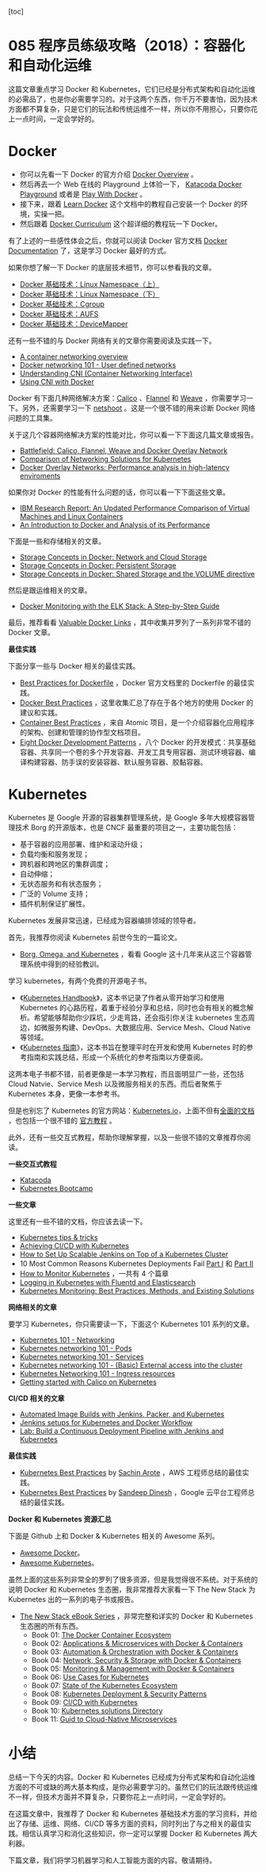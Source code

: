 [toc]
# 085 程序员练级攻略（2018）：容器化和自动化运维

这篇文章重点学习 Docker 和 Kubernetes，它们已经是分布式架构和自动化运维的必需品了，也是你必需要学习的。对于这两个东西，你千万不要害怕，因为技术方面都不算复杂，只是它们的玩法和传统运维不一样，所以你不用担心，只要你花上一点时间，一定会学好的。

# Docker

* 你可以先看一下 Docker 的官方介绍 [Docker Overview](https://docs.docker.com/engine/docker-overview/) 。
* 然后再去一个 Web 在线的 Playground 上体验一下， [Katacoda Docker Playground](https://www.katacoda.com/courses/docker/playground) 或者是 [Play With Docker](https://training.play-with-docker.com/) 。
* 接下来，跟着 [Learn Docker](https://github.com/dwyl/learn-docker) 这个文档中的教程自己安装一个 Docker 的环境，实操一把。
* 然后跟着 [Docker Curriculum](https://docker-curriculum.com/) 这个超详细的教程玩一下 Docker。

有了上述的一些感性体会之后，你就可以阅读 Docker 官方文档 [Docker Documentation](https://docs.docker.com/) 了，这是学习 Docker 最好的方式。

如果你想了解一下 Docker 的底层技术细节，你可以参看我的文章。

* [Docker 基础技术：Linux Namespace（上）](https://coolshell.cn/articles/17010.html)
* [Docker 基础技术：Linux Namespace（下）](https://coolshell.cn/articles/17029.html)
* [Docker 基础技术：Cgroup](https://coolshell.cn/articles/17049.html)
* [Docker 基础技术：AUFS](https://coolshell.cn/articles/17061.html)
* [Docker 基础技术：DeviceMapper](https://coolshell.cn/articles/17200.html)

还有一些不错的与 Docker 网络有关的文章你需要阅读及实践一下。

* [A container networking overview](https://jvns.ca/blog/2016/12/22/container-networking/)
* [Docker networking 101 - User defined networks](http://www.dasblinkenlichten.com/docker-networking-101-user-defined-networks/)
* [Understanding CNI (Container Networking Interface)](http://www.dasblinkenlichten.com/understanding-cni-container-networking-interface/)
* [Using CNI with Docker](http://www.dasblinkenlichten.com/using-cni-docker/)

Docker 有下面几种网络解决方案：[Calico](https://www.projectcalico.org/getting-started/docker/) 、[Flannel](https://github.com/coreos/flannel/) 和 [Weave](https://github.com/weaveworks/weave) ，你需要学习一下。另外，还需要学习一下 [netshoot](https://github.com/nicolaka/netshoot) 。这是一个很不错的用来诊断 Docker 网络问题的工具集。

关于这几个容器网络解决方案的性能对比，你可以看一下下面这几篇文章或报告。

* [Battlefield: Calico, Flannel, Weave and Docker Overlay Network](http://chunqi.li/2015/11/15/Battlefield-Calico-Flannel-Weave-and-Docker-Overlay-Network/)
* [Comparison of Networking Solutions for Kubernetes](http://machinezone.github.io/research/networking-solutions-for-kubernetes/)
* [Docker Overlay Networks: Performance analysis in high-latency enviroments](http://www.delaat.net/rp/2015-2016/p50/report.pdf)

如果你对 Docker 的性能有什么问题的话，你可以看一下下面这些文章。

* [IBM Research Report: An Updated Performance Comparison of Virtual Machines and Linux Containers](https://domino.research.ibm.com/library/cyberdig.nsf/papers/0929052195DD819C85257D2300681E7B/$File/rc25482.pdf)
* [An Introduction to Docker and Analysis of its Performance](http://paper.ijcsns.org/07_book/201703/20170327.pdf)

下面是一些和存储相关的文章。

* [Storage Concepts in Docker: Network and Cloud Storage](http://cloud-mechanic.blogspot.de/2014/10/storage-concepts-in-docker-network-and.html)
* [Storage Concepts in Docker: Persistent Storage](http://cloud-mechanic.blogspot.de/2014/10/storage-concepts-in-docker-persistent.html)
* [Storage Concepts in Docker: Shared Storage and the VOLUME directive](http://cloud-mechanic.blogspot.de/2014/10/storage-concepts-in-docker.html)

然后是跟运维相关的文章。

* [Docker Monitoring with the ELK Stack: A Step-by-Step Guide](https://logz.io/learn/docker-monitoring-elk-stack/)

最后，推荐看看 [Valuable Docker Links](http://www.nkode.io/2014/08/24/valuable-docker-links.html) ，其中收集并罗列了一系列非常不错的 Docker 文章。

**最佳实践**

下面分享一些与 Docker 相关的最佳实践。

* [Best Practices for Dockerfile](https://docs.docker.com/develop/develop-images/dockerfile_best-practices/) ，Docker 官方文档里的 Dockerfile 的最佳实践。
* [Docker Best Practices](https://github.com/FuriKuri/docker-best-practices) ，这里收集汇总了存在于各个地方的使用 Docker 的建议和实践。
* [Container Best Practices](http://docs.projectatomic.io/container-best-practices/) ，来自 Atomic 项目，是一个介绍容器化应用程序的架构、创建和管理的协作型文档项目。
* [Eight Docker Development Patterns](http://hokstad.com/docker/patterns) ，八个 Docker 的开发模式：共享基础容器、共享同一个卷的多个开发容器、开发工具专用容器、测试环境容器、编译构建容器、防手误的安装容器、默认服务容器、胶黏容器。

# Kubernetes

Kubernetes 是 Google 开源的容器集群管理系统，是 Google 多年大规模容器管理技术 Borg 的开源版本，也是 CNCF 最重要的项目之一，主要功能包括：

* 基于容器的应用部署、维护和滚动升级；
* 负载均衡和服务发现；
* 跨机器和跨地区的集群调度；
* 自动伸缩；
* 无状态服务和有状态服务；
* 广泛的 Volume 支持；
* 插件机制保证扩展性。

Kubernetes 发展非常迅速，已经成为容器编排领域的领导者。

首先，我推荐你阅读 Kubernetes 前世今生的一篇论文。

* [Borg, Omega, and Kubernetes](https://static.googleusercontent.com/media/research.google.com/zh-CN//pubs/archive/44843.pdf) ，看看 Google 这十几年来从这三个容器管理系统中得到的经验教训。

学习 kubernetes，有两个免费的开源电子书。

* 《[Kubernetes Handbook](https://jimmysong.io/kubernetes-handbook/)》，这本书记录了作者从零开始学习和使用 Kubernetes 的心路历程，着重于经验分享和总结，同时也会有相关的概念解析。希望能够帮助你少踩坑，少走弯路，还会指引你关注 kubernetes 生态周边，如微服务构建、DevOps、大数据应用、Service Mesh、Cloud Native 等领域。
* 《[Kubernetes 指南](https://kubernetes.feisky.xyz/zh/)》，这本书旨在整理平时在开发和使用 Kubernetes 时的参考指南和实践总结，形成一个系统化的参考指南以方便查阅。

这两本电子书都不错，前者更像是一本学习教程，而且面明显广一些，还包括 Cloud Natvie、Service Mesh 以及微服务相关的东西。而后者聚焦于 Kubernetes 本身，更像一本参考书。

但是也别忘了 Kubernetes 的官方网站：[Kubernetes.io](https://kubernetes.io/)，上面不但有[全面的文档](https://kubernetes.io/docs/home/) ，也包括一个很不错的 [官方教程](https://kubernetes.io/docs/tutorials/kubernetes-basics/) 。

此外，还有一些交互式教程，帮助你理解掌握，以及一些很不错的文章推荐你阅读。

**一些交互式教程**

* [Katacoda](https://www.katacoda.com/courses/kubernetes)
* [Kubernetes Bootcamp](https://kubernetesbootcamp.github.io/kubernetes-bootcamp/)

**一些文章**

这里还有一些不错的文档，你应该去读一下。

* [Kubernetes tips \& tricks](https://opsnotice.xyz/kubernetes-tips-tricks/)
* [Achieving CI/CD with Kubernetes](http://theremotelab.com/blog/achieving-ci-cd-with-k8s/)
* [How to Set Up Scalable Jenkins on Top of a Kubernetes Cluster](https://dzone.com/articles/how-to-setup-scalable-jenkins-on-top-of-a-kubernet)
* 10 Most Common Reasons Kubernetes Deployments Fail [Part I](https://kukulinski.com/10-most-common-reasons-kubernetes-deployments-fail-part-1/) 和 [Part II](https://kukulinski.com/10-most-common-reasons-kubernetes-deployments-fail-part-2/)
* [How to Monitor Kubernetes](http://sysdig.com/blog/monitoring-kubernetes-with-sysdig-cloud/) ，一共有 4 个篇章
* [Logging in Kubernetes with Fluentd and Elasticsearch](http://www.dasblinkenlichten.com/logging-in-kubernetes-with-fluentd-and-elasticsearch/)
* [Kubernetes Monitoring: Best Practices, Methods, and Existing Solutions](https://dzone.com/articles/kubernetes-monitoring-best-practices-methods-and-e)

**网络相关的文章**

要学习 Kubernetes，你只需要读一下，下面这个 Kubernetes 101 系列的文章。

* [Kubernetes 101 - Networking](http://www.dasblinkenlichten.com/kubernetes-101-networking/)
* [Kubernetes networking 101 - Pods](http://www.dasblinkenlichten.com/kubernetes-networking-101-pods/)
* [Kubernetes networking 101 - Services](http://www.dasblinkenlichten.com/kubernetes-networking-101-services/)
* [Kubernetes networking 101 - (Basic) External access into the cluster](http://www.dasblinkenlichten.com/kubernetes-networking-101-basic-external-access-into-the-cluster/)
* [Kubernetes Networking 101 - Ingress resources](http://www.dasblinkenlichten.com/kubernetes-networking-101-ingress-resources/)
* [Getting started with Calico on Kubernetes](http://www.dasblinkenlichten.com/getting-started-with-calico-on-kubernetes/)

**CI/CD 相关的文章**

* [Automated Image Builds with Jenkins, Packer, and Kubernetes](https://cloud.google.com/solutions/automated-build-images-with-jenkins-kubernetes#kubernetes_architecture)
* [Jenkins setups for Kubernetes and Docker Workflow](http://iocanel.blogspot.in/2015/09/jenkins-setups-for-kubernetes-and.html)
* [Lab: Build a Continuous Deployment Pipeline with Jenkins and Kubernetes](https://github.com/GoogleCloudPlatform/continuous-deployment-on-kubernetes)

**最佳实践**

* [Kubernetes Best Practices](https://medium.com/@sachin.arote1/kubernetes-best-practices-9b1435a4cb53) by [Sachin Arote](https://medium.com/@sachin.arote1?source=post_header_lockup) ，AWS 工程师总结的最佳实践。
* [Kubernetes Best Practices](https://speakerdeck.com/thesandlord/kubernetes-best-practices) by [Sandeep Dinesh](https://github.com/thesandlord) ，Google 云平台工程师总结的最佳实践。

**Docker 和 Kubernetes 资源汇总**

下面是 Github 上和 Docker \& Kubernetes 相关的 Awesome 系列。

* [Awesome Docker](https://github.com/veggiemonk/awesome-docker)。
* [Awesome Kubernetes](https://github.com/ramitsurana/awesome-kubernetes)。

虽然上面的这些系列非常全的罗列了很多资源，但是我觉得很不系统。对于系统的说明 Docker 和 Kubernetes 生态圈，我非常推荐大家看一下 The New Stack 为 Kubernetes 出的一系列的电子书或报告。

* [The New Stack eBook Series](http://thenewstack.io/ebookseries/) ，非常完整和详实的 Docker 和 Kubernetes 生态圈的所有东西。
  * Book 01: [The Docker Container Ecosystem](https://thenewstack.io/ebooks/docker-and-containers/the-docker-container-ecosystem/)
  * Book 02: [Applications \& Microservices with Docker \& Containers](https://thenewstack.io/ebooks/docker-and-containers/applications-microservices-docker-containers/)
  * Book 03: [Automation \& Orchestration with Docker \& Containers](https://thenewstack.io/ebooks/docker-and-containers/automation-orchestration-docker-containers/)
  * Book 04: [Network, Security \& Storage with Docker \& Containers](https://thenewstack.io/ebooks/docker-and-containers/networking-security-storage-docker-containers/)
  * Book 05: [Monitoring \& Management with Docker \& Containers](https://thenewstack.io/ebooks/docker-and-containers/monitoring-management-docker-containers/)
  * Book 06: [Use Cases for Kubernetes](https://thenewstack.io/ebooks/use-cases/use-cases-for-kubernetes/)
  * Book 07: [State of the Kubernetes Ecosystem](https://thenewstack.io/ebooks/kubernetes/state-of-kubernetes-ecosystem/)
  * Book 08: [Kubernetes Deployment \& Security Patterns](https://thenewstack.io/ebooks/kubernetes/kubernetes-deployment-and-security-patterns/)
  * Book 09: [CI/CD with Kubernetes](https://thenewstack.io/ebooks/kubernetes/ci-cd-with-kubernetes/)
  * Book 10: [Kubernetes solutions Directory](https://thenewstack.io/ebooks/kubernetes/kubernetes-solutions-directory/)
  * Book 11: [Guid to Cloud-Native Microservices](https://thenewstack.io/ebooks/microservices/cloud-native-microservices-2018/)

# 小结

总结一下今天的内容。Docker 和 Kubernetes 已经成为分布式架构和自动化运维方面的不可或缺的两大基本构成，是你必需要学习的。虽然它们的玩法跟传统运维不一样，但技术方面并不算复杂，只要你花上一点时间，一定会学好的。

在这篇文章中，我推荐了 Docker 和 Kubernetes 基础技术方面的学习资料，并给出了存储、运维、网络、CI/CD 等多方面的资料，同时列出了与之相关的最佳实践。相信认真学习和消化这些知识，你一定可以掌握 Docker 和 Kubernetes 两大利器。

下篇文章，我们将学习机器学习和人工智能方面的内容。敬请期待。  

